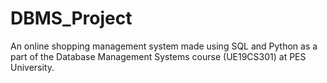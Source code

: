 # DBMS_Project
An online shopping management system made using SQL and Python as a part of the Database Management Systems course (UE19CS301) at PES University.
